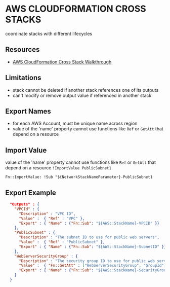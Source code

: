 # AWS CLOUDFORMATION CROSS STACKS

coordinate stacks with different lifecycles

## Resources
- [AWS CloudFormation Cross Stack Walkthrough](http://docs.aws.amazon.com/AWSCloudFormation/latest/UserGuide/walkthrough-crossstackref.html)

## Limitations

- stack cannot be deleted if another stack references one of its outputs
- can't modify or remove output value if referenced in another stack

## Export Names

- for each AWS Account, must be unique name across region
- value of the 'name' property cannot use functions like `Ref` or `GetAtt` that
depend on a resource

## Import Value

value of the 'name' property cannot use functions like `Ref` or `GetAtt` that
depend on a resource
`!ImportValue PublicSubnet1`

`Fn::ImportValue: !Sub "${NetworkStackNameParameter}-PublicSubnet1`

## Export Example

```json
  "Outputs" : {
    "VPCId" : {
      "Description" : "VPC ID",
      "Value" :  { "Ref" : "VPC" },
      "Export" : { "Name" : {"Fn::Sub": "${AWS::StackName}-VPCID" }}
    },
    "PublicSubnet" : {
      "Description" : "The subnet ID to use for public web servers",
      "Value" :  { "Ref" : "PublicSubnet" },
      "Export" : { "Name" : {"Fn::Sub": "${AWS::StackName}-SubnetID" }}
    },
    "WebServerSecurityGroup" : {
      "Description" : "The security group ID to use for public web servers",
      "Value" :  { "Fn::GetAtt" : ["WebServerSecurityGroup", "GroupId"] },
      "Export" : { "Name" : {"Fn::Sub": "${AWS::StackName}-SecurityGroupID" }}
    }
  }
```
